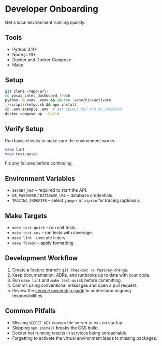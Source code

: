 # Developer Onboarding

Get a local environment running quickly.

## Tools

- Python 3.11+
- Node.js 18+
- Docker and Docker Compose
- Make

## Setup

```bash
git clone <repo-url>
cd yosai_intel_dashboard_fresh
python -m venv .venv && source .venv/bin/activate
./scripts/setup.sh && npm install
cp .env.example .env  # set SECRET_KEY and DB_PASSWORD
docker compose up --build
```

## Verify Setup

Run basic checks to make sure the environment works:

```bash
make lint
make test-quick
```

Fix any failures before continuing.

## Environment Variables

- `SECRET_KEY` – required to start the API.
- `DB_PASSWORD` / `DATABASE_URL` – database credentials.
- `TRACING_EXPORTER` – select `jaeger` or `zipkin` for tracing (optional).

## Make Targets

- `make test-quick` – run unit tests.
- `make test-cov` – run tests with coverage.
- `make lint` – execute linters.
- `make format` – apply formatting.

## Development Workflow

1. Create a feature branch: `git checkout -b feat/my-change`.
2. Keep documentation, ADRs, and runbooks up to date with your code.
3. Run `make lint` and `make test-quick` before committing.
4. Commit using conventional messages and open a pull request.
5. Review the [service ownership guide](service_ownership.md) to understand ongoing responsibilities.

## Common Pitfalls

- Missing `SECRET_KEY` causes the server to exit on startup.
- Skipping `npm install` breaks the CSS build.
- Docker not running results in services being unreachable.
- Forgetting to activate the virtual environment leads to missing packages.
